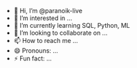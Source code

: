 - 👋 Hi, I’m @paranoik-live
- 👀 I’m interested in ...
- 🌱 I’m currently learning SQL, Python, ML
- 💞️ I’m looking to collaborate on ...
- 📫 How to reach me ...
- 😄 Pronouns: ...
- ⚡ Fun fact: ...

<!---
paranoik-live/paranoik-live is a ✨ special ✨ repository because its `README.md` (this file) appears on your GitHub profile.
You can click the Preview link to take a look at your changes.
--->
